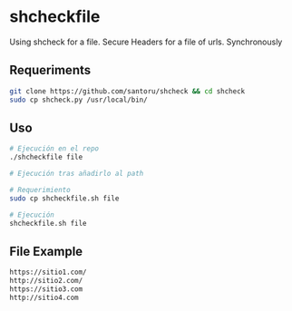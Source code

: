# shcheckfile
Using shcheck for a file. Secure Headers for a file of urls. Synchronously

## Requeriments
~~~bash
git clone https://github.com/santoru/shcheck && cd shcheck
sudo cp shcheck.py /usr/local/bin/
~~~

## Uso
~~~bash
# Ejecución en el repo
./shcheckfile file

# Ejecución tras añadirlo al path

# Requerimiento 
sudo cp shcheckfile.sh file

# Ejecución
shcheckfile.sh file
~~~

## File Example
~~~txt
https://sitio1.com/
http://sitio2.com/
https://sitio3.com
http://sitio4.com
~~~